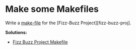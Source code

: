 # Make some Makefiles

Write a [make-file][makefile-notes] for the [Fizz-Buzz Project][fizz-buzz-proj].

**Solutions:**
 - [Fizz Buzz Project Makefile][fizzbuzz-proj-makefile-solution]

[makefile-notes]: notes/organizing_code/make_files.md
[fizzbuzz-proj]: ../../exercises/organizing_code/fizz_buzz_variations.md
[fizzbuzz-proj-makefile-solution]: https://github.com/flarnie/c-is-for-coding/blob/master/solutions/code_organization/fizz_buzz_variations/makefile
